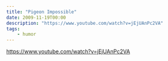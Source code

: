 ```yaml
---
title: "Pigeon Impossible"
date: 2009-11-19T00:00
description: "https://www.youtube.com/watch?v=jEjUAnPc2VA"
tags: 
    - humor
---
```


https://www.youtube.com/watch?v=jEjUAnPc2VA
